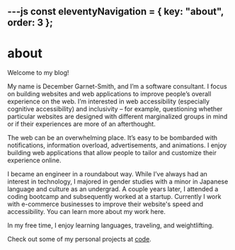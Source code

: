 ---js
const eleventyNavigation = {
	key: "about",
	order: 3
};
---

# about

Welcome to my blog!

My name is December Garnet-Smith, and I’m a software consultant. I focus on building websites and web applications to improve people’s overall experience on the web. I’m interested in web accessibility (especially cognitive accessibility) and inclusivity – for example, questioning whether particular websites are designed with different marginalized groups in mind or if their experiences are more of an afterthought.

The web can be an overwhelming place. It’s easy to be bombarded with notifications, information overload, advertisements, and animations. I enjoy building web applications that allow people to tailor and customize their experience online.

I became an engineer in a roundabout way. While I’ve always had an interest in technology, I majored in gender studies with a minor in Japanese language and culture as an undergrad. A couple years later, I attended a coding bootcamp and subsequently worked at a startup. Currently I work with e-commerce businesses to improve their website's speed and accessibility. You can learn more about my work here.

In my free time, I enjoy learning languages, traveling, and weightlifting.

Check out some of my personal projects at [code](/code).

